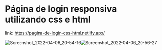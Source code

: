 # Página de login responsiva utilizando css e html
link: https://pagina-de-login-css-html.netlify.app/
   
![Screenshot_2022-04-06_20-54-16](https://user-images.githubusercontent.com/97319856/162095796-38847f0c-36bc-4514-bb09-da2bd889e667.png)![Screenshot_2022-04-06_20-56-27](https://user-images.githubusercontent.com/97319856/162095800-94fb9f40-ddd2-4498-b8f0-53a08af866a8.png)


